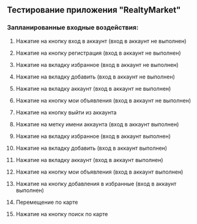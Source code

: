 ## Тестирование приложения "RealtyMarket" 

### Запланированные входные воздействия:

1. Нажатие на кнопку вход в аккаунт (вход в аккаунт не выполнен)
2. Нажатие на кнопку регистрация (вход в аккаунт не выполнен)
3. Нажатие на вкладку избранное (вход в аккаунт не выполнен)
4. Нажатие на вкладку добавить (вход в аккаунт не выполнен)
5. Нажатие на вкладку аккаунт (вход в аккаунт не выполнен)
6. Нажатие на кнопку мои объявления (вход в аккаунт не выполнен)
7. Нажатие на кнопку выйти из аккаунта

8. Нажатие на метку имени аккаунта (вход в аккаунт выполнен)
9. Нажатие на вкладку избранное (вход в аккаунт выполнен)
10. Нажатие на вкладку добавить (вход в аккаунт выполнен)
11. Нажатие на вкладку аккаунт (вход в аккаунт выполнен)
12. Нажатие на кнопку мои объявления (вход в аккаунт выполнен)

13. Нажатие на кнопку добавления в избранные (вход в аккаунт выполнен)
14. Перемещение по карте
15. Нажатие на кнопку поиск по карте